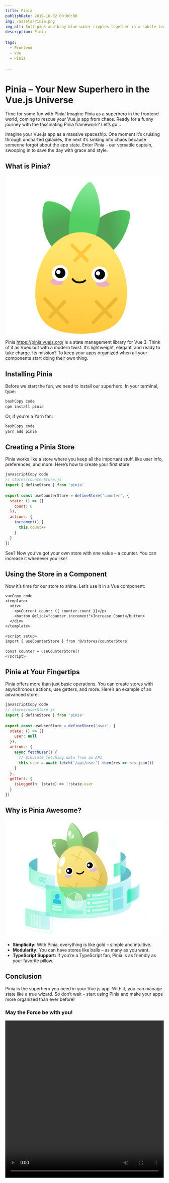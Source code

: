 ```yaml
---
title: Pinia
publishDate: 2019-10-02 00:00:00
img: /assets/Pinia.png
img_alt: Soft pink and baby blue water ripples together in a subtle texture.
description: Pinia
 
tags:
  - Frontend
  - Vue
  - Pinia

---
```




# Pinia – Your New Superhero in the Vue.js Universe

Time for some fun with Pinia! Imagine Pinia as a superhero in the frontend world, coming to rescue your Vue.js app from chaos. Ready for a funny journey with the fascinating Pinia framework? Let’s go…

Imagine your Vue.js app as a massive spaceship. One moment it’s cruising through uncharted galaxies, the next it’s sinking into chaos because someone forgot about the app state. Enter Pinia – our versatile captain, swooping in to save the day with grace and style.

## What is Pinia?

![Pinia3.png](../../assets/Pinia3.png)

Pinia https://pinia.vuejs.org/ is a state management library for Vue 3. Think of it as Vuex but with a modern twist. It’s lightweight, elegant, and ready to take charge. Its mission? To keep your apps organized when all your components start doing their own thing.

## Installing Pinia

Before we start the fun, we need to install our superhero. In your terminal, type:

```bash
bashCopy code
npm install pinia

```

Or, if you’re a Yarn fan:

```bash
bashCopy code
yarn add pinia

```

## Creating a Pinia Store

Pinia works like a store where you keep all the important stuff, like user info, preferences, and more. Here’s how to create your first store:

```jsx
javascriptCopy code
// stores/counterStore.js
import { defineStore } from 'pinia'

export const useCounterStore = defineStore('counter', {
  state: () => ({
    count: 0
  }),
  actions: {
    increment() {
      this.count++
    }
  }
})

```

See? Now you’ve got your own store with one value – a counter. You can increase it whenever you like!

## Using the Store in a Component

Now it’s time for our store to shine. Let’s use it in a Vue component:

```
vueCopy code
<template>
  <div>
    <p>Current count: {{ counter.count }}</p>
    <button @click="counter.increment">Increase Count</button>
  </div>
</template>

<script setup>
import { useCounterStore } from '@/stores/counterStore'

const counter = useCounterStore()
</script>

```

## Pinia at Your Fingertips

Pinia offers more than just basic operations. You can create stores with asynchronous actions, use getters, and more. Here’s an example of an advanced store:

```jsx
javascriptCopy code
// stores/userStore.js
import { defineStore } from 'pinia'

export const useUserStore = defineStore('user', {
  state: () => ({
    user: null
  }),
  actions: {
    async fetchUser() {
      // Simulate fetching data from an API
      this.user = await fetch('/api/user').then(res => res.json())
    }
  },
  getters: {
    isLoggedIn: (state) => !!state.user
  }
})

```

## Why is Pinia Awesome?

![Pinia2.png](../../assets/Pinia2.png)

- **Simplicity:** With Pinia, everything is like gold – simple and intuitive.
- **Modularity:** You can have stores like balls – as many as you want.
- **TypeScript Support:** If you’re a TypeScript fan, Pinia is as friendly as your favorite pillow.

## Conclusion

Pinia is the superhero you need in your Vue.js app. With it, you can manage state like a true wizard. So don’t wait – start using Pinia and make your apps more organized than ever before!

### May the Force be with you!
<video width="100%" height="500" controls>
  <source src="/assets/Pinia.mp4" type="video/mp4">
</video>
